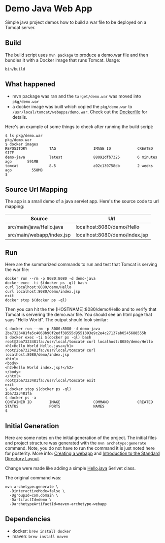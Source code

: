 # Demo Java Web App

Simple java project demos how to build a war file to be deployed on a Tomcat server.

## Build

The build script uses `mvn package` to produce a demo.war file and then bundles it with a Docker image that runs Tomcat.  Usage:

    bin/build

## What happened

* mvn package was ran and the `target/demo.war` was moved into `pkg/demo.war`
* a docker image was built which copied the `pkg/demo.war` to `/usr/local/tomcat/webapps/demo.war`. Check out the [Dockerfile](Dockerfile) for details.

Here's an example of some things to check after running the build script:

    $ ls pkg/demo.war
    pkg/demo.war
    $ docker images
    REPOSITORY          TAG                 IMAGE ID            CREATED             SIZE
    demo-java           latest              88092dfb7325        6 minutes ago       591MB
    tomcat              8.5                 a92c139758db        2 weeks ago         558MB
    $

## Source Url Mapping

The app is a small demo of a java servlet app.  Here's the source code to url mapping:

Source | Url
--- | ---
src/main/java/Hello.java | localhost:8080/demo/Hello
src/main/webapp/index.jsp | localhost:8080/demo/index.jsp

## Run

Here are the summarized commands to run and test that Tomcat is serving the war file:

    docker run --rm -p 8080:8080 -d demo-java
    docker exec -ti $(docker ps -ql) bash
    curl localhost:8080/demo/Hello
    curl localhost:8080/demo/index.jsp
    exit
    docker stop $(docker ps -ql)

Then you can hit the the [HOSTNAME]:8080/demo/Hello and to verify that Tomcat is servering the demo.war file.  You should see an html page that says "Hello World".  The output should look similar:

    $ docker run --rm -p 8080:8080 -d demo-java
    2ba7323481fa5c4068b90f2edf38555d9551303e9c2e4c27137ab0545688555b
    $ docker exec -ti $(docker ps -ql) bash
    root@2ba7323481fa:/usr/local/tomcat# curl localhost:8080/demo/Hello
    <h1>Hello World Hello.java</h1>
    root@2ba7323481fa:/usr/local/tomcat# curl localhost:8080/demo/index.jsp
    <html>
    <body>
    <h2>Hello World index.jsp!</h2>
    </body>
    </html>
    root@2ba7323481fa:/usr/local/tomcat# exit
    exit
    $ docker stop $(docker ps -ql)
    2ba7323481fa
    $ docker ps -a
    CONTAINER ID        IMAGE               COMMAND             CREATED             STATUS              PORTS               NAMES
    $


## Initial Generation

Here are some notes on the initial generation of the project. The initial files and project structure was generated with the `mvn archetype:generate` command.  Note, you do not have to run the command it is just noted here for posterity.  More info: [Creating a webapp](https://maven.apache.org/plugins-archives/maven-archetype-plugin-1.0-alpha-7/examples/webapp.html) and [Introduction to the Standard Directory Layout](https://maven.apache.org/guides/introduction/introduction-to-the-standard-directory-layout.html).

Change were made like adding a simple [Hello.java](src/main/java/Hello.java) Serlvet class.

The original command was:

    mvn archetype:generate \
      -DinteractiveMode=false \
      -DgroupId=com.domain \
      -DartifactId=demo \
      -DarchetypeArtifactId=maven-archetype-webapp

## Dependencies

* docker: `brew install docker`
* maven: `brew install maven`
